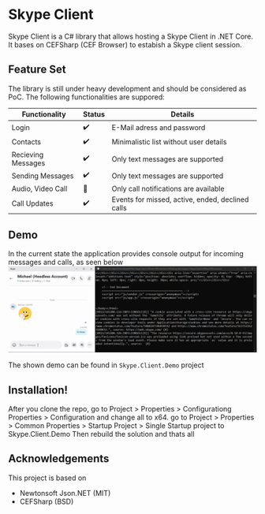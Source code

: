 # Skype Client
Skype Client is a C# library that allows hosting a Skype Client in .NET Core. It bases on CEFSharp (CEF Browser) to estabish a Skype client session.

## Feature Set
The library is still under heavy development and should be considered as PoC. The following functionalities are suppored:

| Functionality      | Status | Details |
| -------------      | ---    | ------------------------------- |
| Login			     | ✔️     | E-Mail adress and password 
| Contacts           | ✔️     | Minimalistic list without user details 
| Recieving Messages | ✔️     | Only text messages are supported 
| Sending Messages   | ✔️     | Only text messages are supported  
| Audio, Video Call  | 🚧     | Only call notifications are available 
| Call Updates       | ✔️     | Events for missed, active, ended, declined calls 

## Demo 
In the current state the application provides console output for incoming messages and calls, as seen below
![Communicating with Skype running in console](skype-console-client-demo.gif)

The shown demo can be found in `Skype.Client.Demo` project

## Installation!
After you clone the repo, go to Project > Properties > Configurationg Properties > Configuration
and change all to x64.
go to Project > Properties > Common Properties > Startup Project > Single Startup project to Skype.Client.Demo
Then rebuild the solution and thats all

## Acknowledgements
This project is based on 
* Newtonsoft Json.NET (MIT)
* CEFSharp (BSD)
